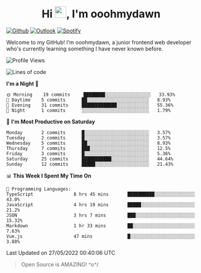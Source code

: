 <h1 align="center">Hi <img src="https://raw.githubusercontent.com/MartinHeinz/MartinHeinz/master/wave.gif" width="30px">, I'm ooohmydawn</h1>

[![Github](https://img.shields.io/badge/-Github-000?style=flat&logo=Github&logoColor=white)](https://github.com/ooohmydawn)
[![Outlook](https://img.shields.io/badge/-Outlook-0078D4?style=flat&logo=Microsoft-Outlook&logoColor=white)](mailto:ooohmydawn@hotmail.com)
[![Spotify](https://img.shields.io/badge/-Spotify-1DB954?style=flat&logo=Spotify&logoColor=white)](https://open.spotify.com/user/tkf5c7q582tnbk7v0t9d3fsqq)
&nbsp;

Welcome to my GitHub! I'm ooohmydawn, a junior frontend web developer who's currently learning something I have never known before.


<!--START_SECTION:waka-->
![Profile Views](http://img.shields.io/badge/Profile%20Views-64-blue)

![Lines of code](https://img.shields.io/badge/From%20Hello%20World%20I%27ve%20Written-7%20Thousand%20lines%20of%20code-blue)

**I'm a Night 🦉** 

```text
🌞 Morning    19 commits     ████████░░░░░░░░░░░░░░░░░   33.93% 
🌆 Daytime    5 commits      ██░░░░░░░░░░░░░░░░░░░░░░░   8.93% 
🌃 Evening    31 commits     █████████████░░░░░░░░░░░░   55.36% 
🌙 Night      1 commits      ░░░░░░░░░░░░░░░░░░░░░░░░░   1.79%

```
📅 **I'm Most Productive on Saturday** 

```text
Monday       2 commits      █░░░░░░░░░░░░░░░░░░░░░░░░   3.57% 
Tuesday      2 commits      █░░░░░░░░░░░░░░░░░░░░░░░░   3.57% 
Wednesday    5 commits      ██░░░░░░░░░░░░░░░░░░░░░░░   8.93% 
Thursday     7 commits      ███░░░░░░░░░░░░░░░░░░░░░░   12.5% 
Friday       3 commits      █░░░░░░░░░░░░░░░░░░░░░░░░   5.36% 
Saturday     25 commits     ███████████░░░░░░░░░░░░░░   44.64% 
Sunday       12 commits     █████░░░░░░░░░░░░░░░░░░░░   21.43%

```


📊 **This Week I Spent My Time On** 

```text
💬 Programming Languages: 
TypeScript               8 hrs 45 mins       ██████████░░░░░░░░░░░░░░░   43.0% 
JavaScript               4 hrs 19 mins       █████░░░░░░░░░░░░░░░░░░░░   21.2% 
JSON                     3 hrs 7 mins        ███░░░░░░░░░░░░░░░░░░░░░░   15.32% 
Markdown                 1 hr 33 mins        ██░░░░░░░░░░░░░░░░░░░░░░░   7.63% 
Vue.js                   47 mins             █░░░░░░░░░░░░░░░░░░░░░░░░   3.88%

```


 Last Updated on 27/05/2022 00:40:06 UTC
<!--END_SECTION:waka-->


> Open Source is AMAZING! \^o^/

